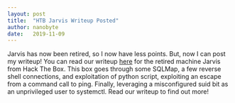 ```yaml
---
layout: post
title:  "HTB Jarvis Writeup Posted"
author: nanobyte
date:   2019-11-09
---
```


Jarvis has now been retired, so I now have less points. But, now I can post my writeup! You can read our writeup <a href="https://ubghacking.github.io/2019/11/09/htb-jarivs.html">here</a> for the retired machine Jarvis from Hack The Box. This box goes through some SQLMap, a few reverse shell connections, and exploitation of python script, exploiting an escape from a command call to ping. Finally, leveraging a misconfigured suid bit as an unprivileged user to systemctl. Read our writeup to find out more!
